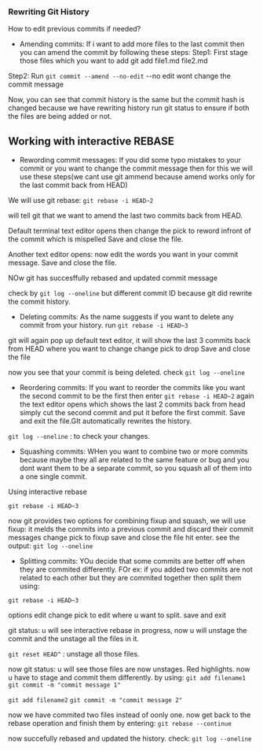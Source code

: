 

### Rewriting Git History

How to edit previous commits if needed?


- Amending commits: If i want to add more files to the last commit then you can amend the commit by following these
steps:
Step1: First stage those files which you want to add
git add file1.md file2.md

Step2: Run ```git commit --amend --no-edit```
--no edit wont change the commit message

Now, you can see that commit history is the same but the commit hash is changed because we have rewriting history
run git status to ensure if both the files are being added or not.

## Working with interactive REBASE

-  Rewording commit messages: If you did some typo mistakes to your commit or you want to change the commit message
then for this we will use these steps(we cant use git ammend because amend works only for the last commit back from HEAD)

We will use git rebase:
``` git rebase -i HEAD~2 ```

will tell git that we want to amend the last two commits back from HEAD.

Default terminal text editor opens
then change the pick to reword infront of the commit which is mispelled
Save and close the file.

Another text editor opens:
now edit the words you want in your commit message.
Save and close the file.

NOw git has succesffully rebased and updated commit message

check by
```git log --oneline```
but different commit ID because git did rewrite the commit history.


- Deleting commits: As the name suggests if you want to delete any commit from your history.
run
```git rebase -i HEAD~3 ```

git will again pop up default text editor, it will show the last 3 commits back from HEAD where you want to change
change pick to drop
Save and close the file

now you see that your commit is being deleted.
check ```git log --oneline```



- Reordering commits: If you want to reorder the commits like you want the second commit to be the first then enter
```git rebase -i HEAD~2```
again the text editor opens
which shows the last 2 commits back from head simply cut the second commit and put it before the first commit.
Save and exit the file.GIt automatically rewrites the history.


```git log --oneline``` : to check your changes.

- Squashing commits: WHen you want to combine two or more commits because maybe they all are related to the same
feature or bug and you dont want them to be a separate commit, so you squash all of them into a one single commit.

Using interactive rebase

```git rebase -i HEAD~3```

now git provides two options for combining fixup and squash,
we will use fixup: it melds the commits into a previous commit and discard their commit messages
change pick to fixup
save and close the file
hit enter.
see the output:
```git log --oneline```


- Splitting commits: YOu decide that some commits are better off when they are commited differently.
FOr ex: if you added two commits are not related to each other but they are commited together then split them using:

```git rebase -i HEAD~3```

options edit 
change pick to edit where u want to split.
save and exit

git status:
u will see interactive rebase in progress,
now u will unstage the commit and the unstage all the files in it.

```git reset HEAD^``` : unstage all those files.

now git status:
u will see those files are now unstages. Red highlights.
now u have to stage and commit them differently.
by using:
```git add filename1 ```
```git commit -m "commit message 1"```

```git add filename2```
```git commit -m "commit message 2"```

now we have commited two files instead of oonly one.
now get back to the rebase operation and finish them by entering:
```git rebase --continue```

now succefully rebased and updated the history.
check: ```git log --oneline ```

